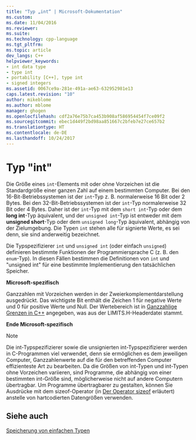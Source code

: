 ```yaml
---
title: "Typ „int“ | Microsoft-Dokumentation"
ms.custom: 
ms.date: 11/04/2016
ms.reviewer: 
ms.suite: 
ms.technology: cpp-language
ms.tgt_pltfrm: 
ms.topic: article
dev_langs: C++
helpviewer_keywords:
- int data type
- type int
- portability [C++], type int
- signed integers
ms.assetid: 0067ce9a-281e-491a-ae63-632952981e13
caps.latest.revision: "10"
author: mikeblome
ms.author: mblome
manager: ghogen
ms.openlocfilehash: cdf2a76e75b7ca453b908af586954454f7ce09f2
ms.sourcegitcommit: ebec1d449f2bd98aa851667c2bfeb7e27ce657b2
ms.translationtype: HT
ms.contentlocale: de-DE
ms.lasthandoff: 10/24/2017
---
```

# <a name="type-int"></a>Typ "int"
Die Größe eines `int`-Elements mit oder ohne Vorzeichen ist die Standardgröße einer ganzen Zahl auf einem bestimmten Computer. Bei den 16-Bit-Betriebssystemen ist der `int`-Typ z. B. normalerweise 16 Bit oder 2 Bytes. Bei den 32-Bit-Betriebssystemen ist der `int`-Typ normalerweise 32 Bit oder 4 Bytes. Daher ist der `int`-Typ mit dem `short int`-Typ oder dem **long int**-Typ äquivalent, und der `unsigned int`-Typ ist entweder mit dem **unsigned short**-Typ oder dem `unsigned long`-Typ äquivalent, abhängig von der Zielumgebung. Die Typen `int` stehen alle für signierte Werte, es sei denn, sie sind anderweitig bezeichnet.  
  
 Die Typspezifizierer `int` und `unsigned int` (oder einfach `unsigned`) definieren bestimmte Funktionen der Programmiersprache C (z. B. den `enum`-Typ). In diesen Fällen bestimmen die Definitionen von `int` und "unsigned int" für eine bestimmte Implementierung den tatsächlichen Speicher.  
  
 **Microsoft-spezifisch**  
  
 Ganzzahlen mit Vorzeichen werden in der Zweierkomplementdarstellung ausgedrückt. Das wichtigste Bit enthält die Zeichen 1 für negative Werte und 0 für positive Werte und Null. Der Wertebereich ist in [Ganzzahlige Grenzen in C++](../c-language/cpp-integer-limits.md) angegeben, was aus der LIMITS.H-Headerdatei stammt.  
  
 **Ende Microsoft-spezifisch**  
  
> [!NOTE]
>  Die int-Typspezifizierer sowie die unsignierten int-Typspezifizierer werden in C-Programmen viel verwendet, denn sie ermöglichen es dem jeweiligen Computer, Ganzzahlenwerte auf die für den betreffenden Computer effizienteste Art zu bearbeiten. Da die Größen von int-Typen und int-Typen ohne Vorzeichen variieren, sind Programme, die abhängig von einer bestimmten int-Größe sind, möglicherweise nicht auf andere Computern übertragbar. Um Programme übertragbarer zu gestalten, können Sie Ausdrücke mit dem sizeof-Operator (in [Der Operator sizeof](../c-language/sizeof-operator-c.md) erläutert) anstelle von hartcodierten Datengrößen verwenden.  
  
## <a name="see-also"></a>Siehe auch  
 [Speicherung von einfachen Typen](../c-language/storage-of-basic-types.md)